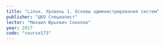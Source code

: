 ```yaml
---
title: "Linux. Уровень 1. Основы администрирования систем"
publisher: "ЦКО Специалист"
lector: "Михаил Юрьевич Соколов"
year: 2017
code: "course173"
---
```

